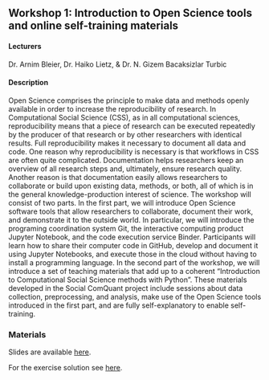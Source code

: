 ## Workshop 1: Introduction to Open Science tools and online self-training materials

#### Lecturers
Dr. Arnim Bleier, Dr. Haiko Lietz, & Dr. N. Gizem Bacaksizlar Turbic

#### Description
Open Science comprises the principle to make data and methods openly available in order to increase the reproducibility of research. In Computational Social Science (CSS), as in all computational sciences, reproducibility means that a piece of research can be executed repeatedly by the producer of that research or by other researchers with identical results. Full reproducibility makes it necessary to document all data and code. One reason why reproducibility is necessary is that workflows in CSS are often quite complicated. Documentation helps researchers keep an overview of all research steps and, ultimately, ensure research quality. Another reason is that documentation easily allows researchers to collaborate or build upon existing data, methods, or both, all of which is in the general knowledge-production interest of science. The workshop will consist of two parts. In the first part, we will introduce Open Science software tools that allow researchers to collaborate, document their work, and demonstrate it to the outside world. In particular, we will introduce the programing coordination system Git, the interactive computing product Jupyter Notebook, and the code execution service Binder. Participants will learn how to share their computer code in GitHub, develop and document it using Jupyter Notebooks, and execute those in the cloud without having to install a programming language. In the second part of the workshop, we will introduce a set of teaching materials that add up to a coherent “Introduction to Computational Social Science methods with Python”. These materials developed in the Social ComQuant project include sessions about data collection, preprocessing, and analysis, make use of the Open Science tools introduced in the first part, and are fully self-explanatory to enable self-training.

### Materials
Slides are available [here](https://docs.google.com/presentation/d/13Vhd3el2pWxbAGYwUdu5bjidKHzbysyp8250ySnhFOk/edit?usp=sharing).

For the exercise solution see [here](https://github.com/arnim/hello_jupyter23/tree/main).
